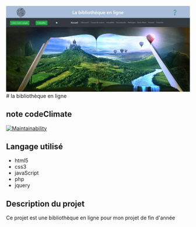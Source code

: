 <img src="image/Capture.PNG">
# la bibliothèque en ligne 

## note codeClimate
[![Maintainability](https://api.codeclimate.com/v1/badges/d4cfbe2a4d214b9d2653/maintainability)](https://codeclimate.com/github/chaigwen-2906/bibliotheque-en-ligne/maintainability)


## Langage utilisé
* html5 
* css3
* javaScript
* php
* jquery


## Description du projet
Ce projet est une bibliothèque en ligne pour mon projet de fin d'année

